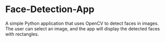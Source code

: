 # Face-Detection-App
A simple Python application that uses OpenCV to detect faces in images. The user can select an image, and the app will display the detected faces with rectangles.
